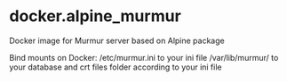 # docker.alpine_murmur
Docker image for Murmur server based on Alpine package

Bind mounts on Docker:
  /etc/murmur.ini to your ini file
  /var/lib/murmur/ to your database and crt files folder according to your ini file
  

